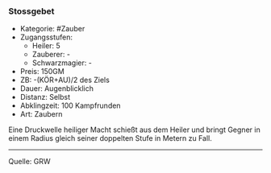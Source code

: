 ### Stossgebet

- Kategorie: #Zauber
- Zugangsstufen:
  - Heiler: 5
  - Zauberer: -
  - Schwarzmagier: -
- Preis: 150GM
- ZB: -(KÖR+AU)/2 des Ziels
- Dauer: Augenblicklich
- Distanz: Selbst
- Abklingzeit: 100 Kampfrunden
- Art: Zaubern

Eine Druckwelle heiliger Macht schießt aus dem Heiler und bringt Gegner in einem Radius gleich seiner doppelten Stufe in Metern zu Fall.

---

Quelle: GRW
